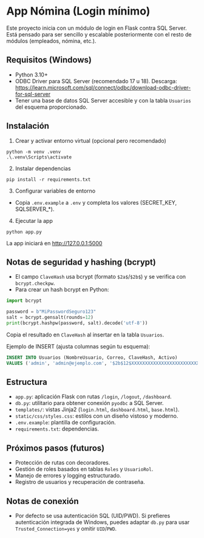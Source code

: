 # App Nómina (Login mínimo)

Este proyecto inicia con un módulo de login en Flask contra SQL Server. Está pensado para ser sencillo y escalable posteriormente con el resto de módulos (empleados, nómina, etc.).

## Requisitos (Windows)
- Python 3.10+
- ODBC Driver para SQL Server (recomendado 17 u 18). Descarga: https://learn.microsoft.com/sql/connect/odbc/download-odbc-driver-for-sql-server
- Tener una base de datos SQL Server accesible y con la tabla `Usuarios` del esquema proporcionado.

## Instalación
1. Crear y activar entorno virtual (opcional pero recomendado)
```
python -m venv .venv
.\.venv\Scripts\activate
```

2. Instalar dependencias
```
pip install -r requirements.txt
```

3. Configurar variables de entorno
- Copia `.env.example` a `.env` y completa los valores (SECRET_KEY, SQLSERVER_*).

4. Ejecutar la app
```
python app.py
```
La app iniciará en http://127.0.0.1:5000

## Notas de seguridad y hashing (bcrypt)
- El campo `ClaveHash` usa bcrypt (formato `$2a$`/`$2b$`) y se verifica con `bcrypt.checkpw`.
- Para crear un hash bcrypt en Python:
```python
import bcrypt

password = b"MiPasswordSeguro123"
salt = bcrypt.gensalt(rounds=12)
print(bcrypt.hashpw(password, salt).decode('utf-8'))
```
  Copia el resultado en `ClaveHash` al insertar en la tabla `Usuarios`.

Ejemplo de INSERT (ajusta columnas según tu esquema):
```sql
INSERT INTO Usuarios (NombreUsuario, Correo, ClaveHash, Activo)
VALUES ('admin', 'admin@ejemplo.com', '$2b$12$XXXXXXXXXXXXXXXXXXXXXXXXXXXXXXXXXXXXXXXXXXXXXXXXXXXXXXXXXXXXXX', 1);
```

## Estructura
- `app.py`: aplicación Flask con rutas `/login`, `/logout`, `/dashboard`.
- `db.py`: utilitario para obtener conexión `pyodbc` a SQL Server.
- `templates/`: vistas Jinja2 (`login.html`, `dashboard.html`, `base.html`).
- `static/css/styles.css`: estilos con un diseño vistoso y moderno.
- `.env.example`: plantilla de configuración.
- `requirements.txt`: dependencias.

## Próximos pasos (futuros)
- Protección de rutas con decoradores.
- Gestión de roles basados en tablas `Roles` y `UsuarioRol`.
- Manejo de errores y logging estructurado.
- Registro de usuarios y recuperación de contraseña.

## Notas de conexión
- Por defecto se usa autenticación SQL (UID/PWD). Si prefieres autenticación integrada de Windows, puedes adaptar `db.py` para usar `Trusted_Connection=yes` y omitir `UID`/`PWD`.
